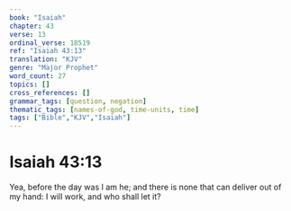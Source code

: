 ```yaml
---
book: "Isaiah"
chapter: 43
verse: 13
ordinal_verse: 18519
ref: "Isaiah 43:13"
translation: "KJV"
genre: "Major Prophet"
word_count: 27
topics: []
cross_references: []
grammar_tags: [question, negation]
thematic_tags: [names-of-god, time-units, time]
tags: ["Bible","KJV","Isaiah"]
---
```


# Isaiah 43:13

Yea, before the day was I am he; and there is none that can deliver out of my hand: I will work, and who shall let it?
